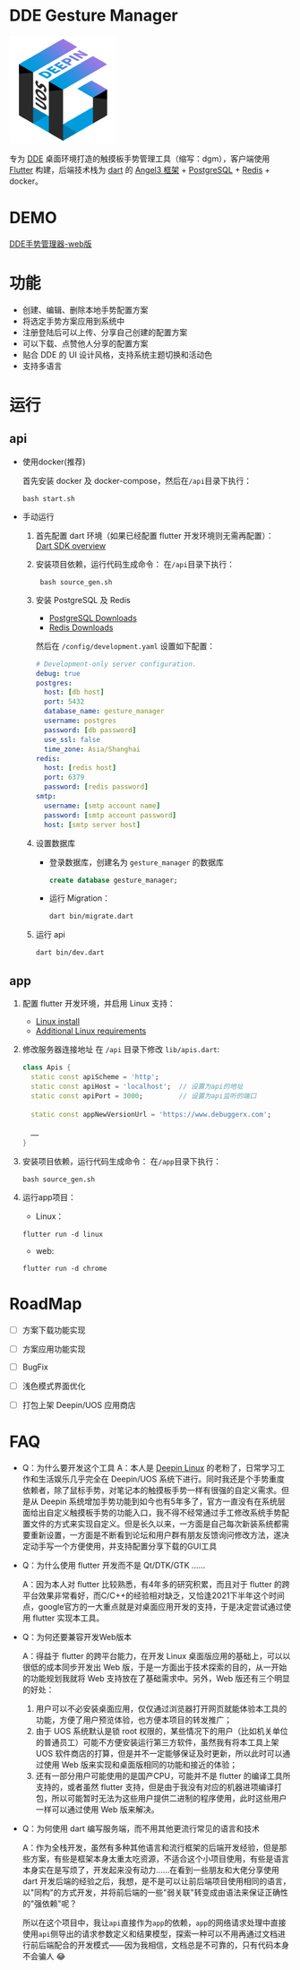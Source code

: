 # DDE Gesture Manager

![logo](https://github.com/debuggerx01/dde_gesture_manager/blob/master/app/web/icons/Icon-192.png?raw=true)

专为 [DDE](https://www.deepin.org/zh/dde/) 桌面环境打造的触摸板手势管理工具（缩写：dgm），客户端使用 [Flutter](https://flutter.dev/) 构建，后端技术栈为 [dart](https://dart.dev/) 的 [Angel3 框架](https://github.com/dukefirehawk/angel) + [PostgreSQL](https://www.postgresql.org/) + [Redis](https://redis.io/) + docker。

# DEMO

[DDE手势管理器-web版](http://www.debuggerx.com/dgm_web/#/)

# 功能
- 创建、编辑、删除本地手势配置方案
- 将选定手势方案应用到系统中
- 注册登陆后可以上传、分享自己创建的配置方案
- 可以下载、点赞他人分享的配置方案
- 贴合 DDE 的 UI 设计风格，支持系统主题切换和活动色
- 支持多语言

# 运行

## api

- 使用docker(推荐)

  首先安装 docker 及 docker-compose，然后在`/api`目录下执行：

    ```shell
    bash start.sh
    ```

- 手动运行
    1. 首先配置 dart 环境（如果已经配置 flutter 开发环境则无需再配置）：
       [Dart SDK overview](https://dart.dev/tools/sdk)
       
    2. 安装项目依赖，运行代码生成命令：
       在`/api`目录下执行：
       ```shell
        bash source_gen.sh
       ```
       
    3. 安装 PostgreSQL 及 Redis
        - [PostgreSQL Downloads](https://www.postgresql.org/download/)
        - [Redis Downloads](https://redis.io/download)
    
        然后在 `/config/development.yaml` 设置如下配置：
        ```yaml
        # Development-only server configuration.
        debug: true
        postgres:
          host: [db host]
          port: 5432
          database_name: gesture_manager
          username: postgres
          password: [db password]
          use_ssl: false
          time_zone: Asia/Shanghai
        redis:
          host: [redis host]
          port: 6379
          password: [redis password]
        smtp:
          username: [smtp account name]
          password: [smtp account password]
          host: [smtp server host]
        ```
        
    4. 设置数据库
        - 登录数据库，创建名为 `gesture_manager` 的数据库
          
            ```sql
            create database gesture_manager;
            ```
            
        - 运行 Migration：
        
            ```bash
            dart bin/migrate.dart
            ```
    5. 运行 api
        ```bash
        dart bin/dev.dart
        ```

## app

1. 配置 flutter 开发环境，并启用 Linux 支持：
    - [Linux install](https://docs.flutter.dev/get-started/install/linux)
    - [Additional Linux requirements](https://docs.flutter.dev/get-started/install/linux#additional-linux-requirements)

2. 修改服务器连接地址
    在 `/api` 目录下修改 `lib/apis.dart`:
   ```dart
   class Apis {
     static const apiScheme = 'http';
     static const apiHost = 'localhost';  // 设置为api的地址
     static const apiPort = 3000;         // 设置为api监听的端口
    
     static const appNewVersionUrl = 'https://www.debuggerx.com';
    
     ……
   }
   ```
   
3. 安装项目依赖，运行代码生成命令：
   在`/app`目录下执行：
   ```shell
   bash source_gen.sh
   ```
   
4. 运行app项目：
    - Linux：
    ```shell
   flutter run -d linux
   ```
   
    - web:
    ```shell
   flutter run -d chrome
    ```



# RoadMap


- [ ] 方案下载功能实现
- [ ] 方案应用功能实现
- [ ] BugFix
- [ ] 浅色模式界面优化
- [ ] 打包上架 Deepin/UOS 应用商店


# FAQ

- Q：为什么要开发这个工具
    A：本人是 [Deepin Linux](https://www.deepin.org/zh/) 的老粉了，日常学习工作和生活娱乐几乎完全在 Deepin/UOS 系统下进行。同时我还是个手势重度依赖者，除了鼠标手势，对笔记本的触摸板手势一样有很强的自定义需求。但是从 Deepin 系统增加手势功能到如今也有5年多了，官方一直没有在系统层面给出自定义触摸板手势的功能入口，我不得不经常通过手工修改系统手势配置文件的方式来实现自定义。但是长久以来，一方面是自己每次新装系统都需要重新设置，一方面是不断看到论坛和用户群有朋友反馈询问修改方法，遂决定动手写一个方便使用，并支持配置分享下载的GUI工具
    
- Q：为什么使用 flutter 开发而不是 Qt/DTK/GTK ……

    A：因为本人对 flutter 比较熟悉，有4年多的研究积累，而且对于 flutter 的跨平台效果非常看好，而C/C++的经验相对缺乏，又恰逢2021下半年这个时间点，google官方的一大重点就是对桌面应用开发的支持，于是决定尝试通过使用 flutter 实现本工具。

- Q：为何还要兼容开发Web版本

    A：得益于 flutter 的跨平台能力，在开发 Linux 桌面版应用的基础上，可以以很低的成本同步开发出 Web 版，于是一方面出于技术探索的目的，从一开始的功能规划我就将 Web 支持放在了基础需求中。另外，Web 版还有三个明显的好处：

    1.  用户可以不必安装桌面应用，仅仅通过浏览器打开网页就能体验本工具的功能，方便了用户预览体验，也方便本项目的转发推广；
    2. 由于 UOS 系统默认是锁 root 权限的，某些情况下的用户（比如机关单位的普通员工）可能不方便安装运行第三方软件，虽然我有将本工具上架 UOS 软件商店的打算，但是并不一定能够保证及时更新，所以此时可以通过使用 Web 版来实现和桌面版相同的功能和接近的体验；
    3. 还有一部分用户可能使用的是国产CPU，可能并不是 flutter 的编译工具所支持的，或者虽然 flutter 支持，但是由于我没有对应的机器进项编译打包，所以可能暂时无法为这些用户提供二进制的程序使用，此时这些用户一样可以通过使用 Web 版来解决。

- Q：为何使用 dart 编写服务端，而不用其他更流行常见的语言和技术

  A：作为全栈开发，虽然有多种其他语言和流行框架的后端开发经验，但是那些方案，有些是框架本身太重太吃资源，不适合这个小项目使用，有些是语言本身实在是写烦了，开发起来没有动力……在看到一些朋友和大佬分享使用 dart 开发后端的经验之后，我想，是不是可以让前后端项目使用相同的语言，以"同构"的方式开发，并将前后端的一些"弱关联"转变成由语法来保证正确性的"强依赖"呢？
  
  所以在这个项目中，我让`api`直接作为`app`的依赖，`app`的网络请求处理中直接使用`api`侧导出的请求参数定义和结果模型，探索一种可以不用再通过文档进行前后端配合的开发模式——因为我相信，文档总是不可靠的，只有代码本身不会骗人 :joy:
